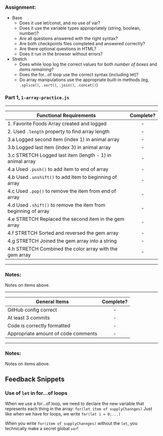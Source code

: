 ### Assignment:

- Base
  - Does it use let/const, and no use of var?
  - Does it use the variable types appropriately (string, boolean, number)?
  - Are all questions answered with the right syntax?
  - Are both checkpoints files completed and answered correctly?
  - Are there optional questions in HTML?
  - Does it run in the browser without errors?
- Stretch
  - Does while loop log the correct values for both _number of boxes_ and _items remaining_?
  - Does the for...of loop use the correct syntax (including let)?
  - Do array manipulations use the appropriate built-in methods (eg, `.splice()`, `.sort()`, `.join()`, `.concat()`)

### Part 1, `1-array-practice.js`

---

| Functional Requirements                                        | Complete? |
| -------------------------------------------------------------- | :-------: |
| 1. Favorite Foods Array created and logged                     |     -     |
| 2. Used `.length` property to find array length                |     -     |
| 3.a Logged second item (index 1) in animal array               |     -     |
| 3.b Logged last item (index 3) in animal array                 |     -     |
| 3.c STRETCH Logged last item (length - 1) in animal array      |     -     |
| 4.a Used `.push()` to add item to end of array                 |     -     |
| 4.b Used `.unshift()` to add item to beginning of array        |     -     |
| 4.c Used `.pop()` to remove the item from end of array         |     -     |
| 4.d Used `.shift()` to remove the item from beginning of array |     -     |
| 4.e STRETCH Replaced the second item in the gem array          |     -     |
| 4.f STRETCH Sorted and reversed the gem array                  |     -     |
| 4.g STRETCH Joined the gem array into a string                 |     -     |
| 4.h STRETCH Combined the color array with the gem array        |     -     |

---

### Notes:

Notes on items above.

---

| General Items                       | Complete? |
| ----------------------------------- | :-------: |
| GitHub config correct               |     -     |
| At least 3 commits                  |     -     |
| Code is correctly formatted         |     -     |
| Appropriate amount of code comments |     -     |

---

### Notes:

Notes on items above.

## Feedback Snippets

### Use of `let` in for...of loops

When we use a for...of loop, we need to declare the new variable that represents each thing in the array:
`for(let item of supplyChannges)` Just like when we have for loops, we write `for(let i = 0;...)`

When you write `for(item of supplyChannges)` without the `let`, you technically make a secret global `var`!
